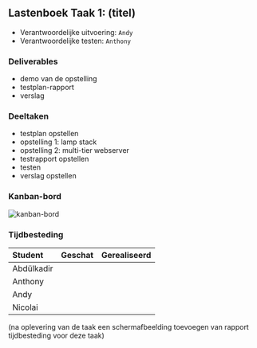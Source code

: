 ## Lastenboek Taak 1: (titel)

* Verantwoordelijke uitvoering: `Andy`
* Verantwoordelijke testen: `Anthony`

### Deliverables

* demo van de opstelling
* testplan-rapport
* verslag

### Deeltaken

* testplan opstellen
* opstelling 1: lamp stack
* opstelling 2: multi-tier webserver
* testrapport opstellen
* testen
* verslag opstellen

### Kanban-bord

![kanban-bord](https://github.com/HoGentTIN/ops3-g03/blob/master/weekrapport/image/week2_kanban.PNG)

### Tijdbesteding

| Student  | Geschat | Gerealiseerd |
| :---     |    ---: |         ---: |
| Abdülkadir |         |              |
| Anthony |         |              |
| Andy |         |              |
| Nicolai |         |              |

(na oplevering van de taak een schermafbeelding toevoegen van rapport tijdbesteding voor deze taak)

